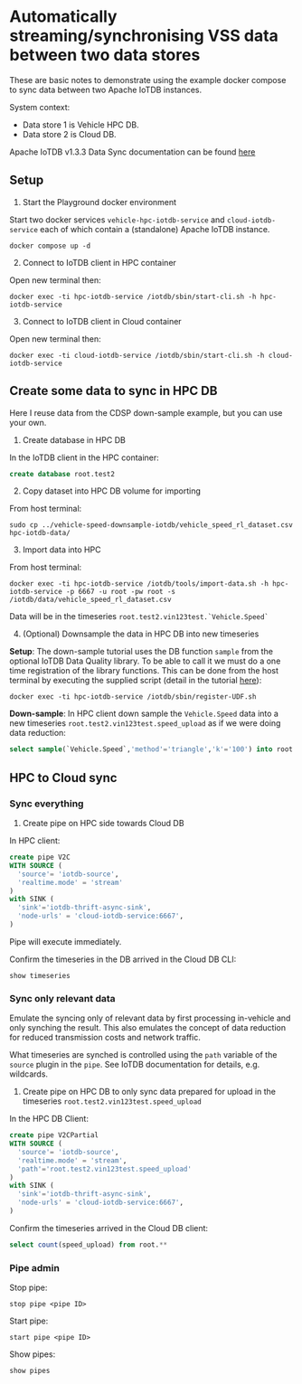 
# Automatically streaming/synchronising VSS data between two data stores
These are basic notes to demonstrate using the example docker compose to sync data between two Apache IoTDB instances.

System context:
+ Data store 1 is Vehicle HPC DB.
+ Data store 2 is Cloud DB.

Apache IoTDB v1.3.3 Data Sync documentation can be found [here](https://iotdb.apache.org/UserGuide/V1.3.x/User-Manual/Data-Sync_apache.html)

## Setup
1. Start the Playground docker environment

Start two docker services `vehicle-hpc-iotdb-service` and `cloud-iotdb-service` each of which contain a (standalone) Apache IoTDB instance.
```
docker compose up -d
```

2. Connect to IoTDB client in HPC container

Open new terminal then:
```
docker exec -ti hpc-iotdb-service /iotdb/sbin/start-cli.sh -h hpc-iotdb-service
```

3. Connect to IoTDB client in Cloud container

Open new terminal then:
```
docker exec -ti cloud-iotdb-service /iotdb/sbin/start-cli.sh -h cloud-iotdb-service
```

## Create some data to sync in HPC DB
Here I reuse data from the CDSP down-sample example, but you can use your own.

1. Create database in HPC DB

In the IoTDB client in the HPC container:
```sql
create database root.test2
```
2. Copy dataset into HPC DB volume for importing

From host terminal:
```
sudo cp ../vehicle-speed-downsample-iotdb/vehicle_speed_rl_dataset.csv hpc-iotdb-data/
```
3. Import data into HPC

From host terminal:
```
docker exec -ti hpc-iotdb-service /iotdb/tools/import-data.sh -h hpc-iotdb-service -p 6667 -u root -pw root -s /iotdb/data/vehicle_speed_rl_dataset.csv
```
Data will be in the timeseries `` root.test2.vin123test.`Vehicle.Speed` ``

4. (Optional) Downsample the data in HPC DB into new timeseries

**Setup**: The down-sample tutorial uses the DB function `sample` from the optional IoTDB Data Quality library. To be able to call it we must do a one time registration of the library functions. This can be done from the host terminal by executing the supplied script (detail in the tutorial [here](https://github.com/COVESA/cdsp/tree/main/examples/vehicle-speed-downsample-iotdb#data-quality-library-setup)):
```
docker exec -ti hpc-iotdb-service /iotdb/sbin/register-UDF.sh
```

**Down-sample**: In HPC client down sample the `Vehicle.Speed` data into a new timeseries `root.test2.vin123test.speed_upload` as if we were doing data reduction:
```sql
select sample(`Vehicle.Speed`,'method'='triangle','k'='100') into root.test2.vin123test(speed_upload) from root.test2.vin123test
```

## HPC to Cloud sync

### Sync everything
1. Create pipe on HPC side towards Cloud DB

In HPC client:
```sql
create pipe V2C
WITH SOURCE (
  'source'= 'iotdb-source',
  'realtime.mode' = 'stream'
) 
with SINK (
  'sink'='iotdb-thrift-async-sink',
  'node-urls' = 'cloud-iotdb-service:6667',
)
```
Pipe will execute immediately.

Confirm the timeseries in the DB arrived in the Cloud DB CLI:
```
show timeseries
```


### Sync only relevant data
Emulate the syncing only of relevant data by first processing in-vehicle and only synching the result. This also emulates the concept of data reduction for reduced transmission costs and network traffic.

What timeseries are synched is controlled using the `path` variable of the `source` plugin in the `pipe`. See IoTDB documentation for details, e.g. wildcards.

1. Create pipe on HPC DB to only sync data prepared for upload in the timeseries
`root.test2.vin123test.speed_upload`

In the HPC DB Client:
```sql
create pipe V2CPartial
WITH SOURCE (
  'source'= 'iotdb-source',
  'realtime.mode' = 'stream',
  'path'='root.test2.vin123test.speed_upload'
) 
with SINK (
  'sink'='iotdb-thrift-async-sink',
  'node-urls' = 'cloud-iotdb-service:6667',
)
```

Confirm the timeseries arrived in the Cloud DB client:
```sql
select count(speed_upload) from root.**
```
### Pipe admin

Stop pipe:
```
stop pipe <pipe ID>
```

Start pipe:
```
start pipe <pipe ID>
```

Show pipes:
```
show pipes
```